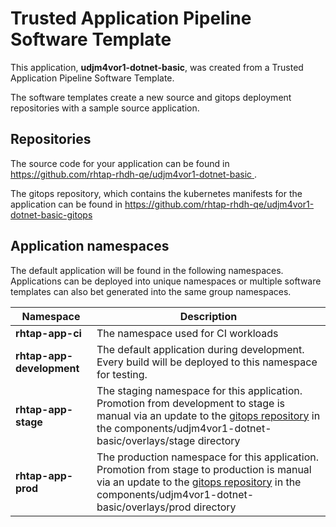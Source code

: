 # Trusted Application Pipeline Software Template

This application, **udjm4vor1-dotnet-basic**, was created from a Trusted Application Pipeline Software Template.

The software templates create a new source and gitops deployment repositories with a sample source application. 

## Repositories

The source code for your application can be found in [https://github.com/rhtap-rhdh-qe/udjm4vor1-dotnet-basic ](https://github.com/rhtap-rhdh-qe/udjm4vor1-dotnet-basic ).
 
The gitops repository, which contains the kubernetes manifests for the application can be found in 
[https://github.com/rhtap-rhdh-qe/udjm4vor1-dotnet-basic-gitops ](https://github.com/rhtap-rhdh-qe/udjm4vor1-dotnet-basic-gitops ) 

## Application namespaces 

The default application will be found in the following namespaces. Applications can be deployed into unique namespaces or multiple software templates can also bet generated into the same group namespaces.  

|  Namespace   |  Description   |  
| -------- | -------- |
| **rhtap-app-ci** | The namespace used for CI workloads |
| **rhtap-app-development** | The default application during development. Every build will be deployed to this namespace for testing. |
| **rhtap-app-stage** | The staging namespace for this application. Promotion from development to stage is manual via an update to the [gitops repository](https://github.com/rhtap-rhdh-qe/udjm4vor1-dotnet-basic-gitops ) in the components/udjm4vor1-dotnet-basic/overlays/stage directory |
| **rhtap-app-prod** | The production namespace for this application. Promotion from stage to production is manual via an update to the [gitops repository](https://github.com/rhtap-rhdh-qe/udjm4vor1-dotnet-basic-gitops ) in the components/udjm4vor1-dotnet-basic/overlays/prod directory |